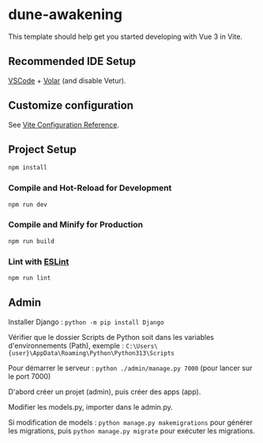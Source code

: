 # dune-awakening

This template should help get you started developing with Vue 3 in Vite.

## Recommended IDE Setup

[VSCode](https://code.visualstudio.com/) + [Volar](https://marketplace.visualstudio.com/items?itemName=Vue.volar) (and disable Vetur).

## Customize configuration

See [Vite Configuration Reference](https://vite.dev/config/).

## Project Setup

```sh
npm install
```

### Compile and Hot-Reload for Development

```sh
npm run dev
```

### Compile and Minify for Production

```sh
npm run build
```

### Lint with [ESLint](https://eslint.org/)

```sh
npm run lint
```

## Admin

Installer Django :
`python -m pip install Django`

Vérifier que le dossier Scripts de Python soit dans les variables d'environnements (Path), exemple :
`C:\Users\{user}\AppData\Roaming\Python\Python313\Scripts`

Pour démarrer le serveur :
`python ./admin/manage.py 7000` (pour lancer sur le port 7000)

D'abord créer un projet (admin), puis créer des apps (app).

Modifier les models.py, importer dans le admin.py.

Si modification de models : `python manage.py makemigrations` pour générer les migrations, puis `python manage.py migrate` pour exécuter les migrations.

